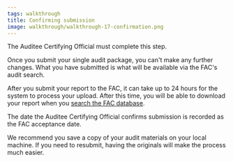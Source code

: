 ```yaml
---
tags: walkthrough
title: Confirming submission
image: walkthrough/walkthrough-17-confirmation.png
---
```

The Auditee Certifying Official must complete this step.

Once you submit your single audit package, you can't make any further changes. What you have submitted is what will be available via the FAC's audit search.

After you submit your report to the FAC, it can take up to 24 hours for the system to process your upload. After this time, you will be able to download your report when you [search the FAC database](https://app.fac.gov/dissemination/search/).

The date the Auditee Certifying Official confirms submission is recorded as the FAC acceptance date.

We recommend you save a copy of your audit materials on your local machine. If you need to resubmit, having the originals will make the process much easier.
